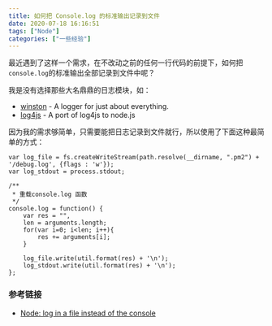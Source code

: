 ```yaml
---
title: 如何把 Console.log 的标准输出记录到文件
date: 2020-07-18 16:16:51
tags: ["Node"]
categories: ["一些经验"]
---
```


最近遇到了这样一个需求，在不改动之前的任何一行代码的前提下，如何把`console.log`的标准输出全部记录到文件中呢？

<!-- more -->

我是没有选择那些大名鼎鼎的日志模块，如：
* [winston](https://github.com/winstonjs/winston) - A logger for just about everything.
* [log4js](https://github.com/log4js-node/log4js-node) - A port of log4js to node.js

因为我的需求够简单，只需要能把日志记录到文件就行，所以使用了下面这种最简单的方式：
```
var log_file = fs.createWriteStream(path.resolve(__dirname, ".pm2") + '/debug.log', {flags : 'w'});
var log_stdout = process.stdout;

/**
 * 重载console.log 函数
 */
console.log = function() {
    var res = "",
    len = arguments.length;
    for(var i=0; i<len; i++){
        res += arguments[i];
    }

    log_file.write(util.format(res) + '\n');
    log_stdout.write(util.format(res) + '\n');
};
```

### 参考链接
* [Node: log in a file instead of the console](https://stackoverflow.com/questions/8393636/node-log-in-a-file-instead-of-the-console)

